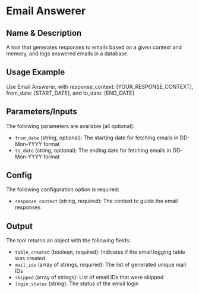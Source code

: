 # Email Answerer

## Name & Description
A tool that generates responses to emails based on a given context and memory, and logs answered emails in a database.

## Usage Example
Use Email Answerer, with response_context: [YOUR_RESPONSE_CONTEXT], from_date: [START_DATE], and to_date: [END_DATE]

## Parameters/Inputs
The following parameters are available (all optional):
- `from_date` (string, optional): The starting date for fetching emails in DD-Mon-YYYY format
- `to_date` (string, optional): The ending date for fetching emails in DD-Mon-YYYY format

## Config
The following configuration option is required:
- `response_context` (string, required): The context to guide the email responses

## Output
The tool returns an object with the following fields:
- `table_created` (boolean, required): Indicates if the email logging table was created
- `mail_ids` (array of strings, required): The list of generated unique mail IDs
- `skipped` (array of strings): List of email IDs that were skipped
- `login_status` (string): The status of the email login
